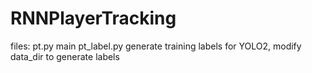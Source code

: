 # RNNPlayerTracking

files:
pt.py main
pt_label.py generate training labels for YOLO2, modify data_dir to generate labels

